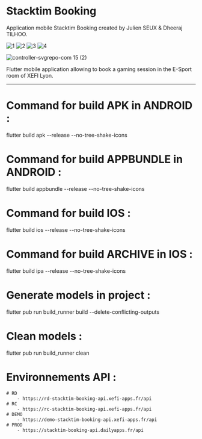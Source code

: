 # Stacktim Booking

Application mobile Stacktim Booking created by Julien SEUX & Dheeraj TILHOO.

![1](https://github.com/JulienS69/stacktim-booking/assets/60474003/95a99a03-5876-474b-909b-7556d32ebc27)
![2](https://github.com/JulienS69/stacktim-booking/assets/60474003/769df4c4-ec8c-4546-8882-48abb9c60cde)
![3](https://github.com/JulienS69/stacktim-booking/assets/60474003/514235f4-9325-4b27-a9dd-627d9aac3fa6)
![4](https://github.com/JulienS69/stacktim-booking/assets/60474003/fffc5a4a-8b73-42fb-b015-eab6e17a4227)

![controller-svgrepo-com 15 (2)](https://github.com/JulienS69/stacktim-booking/assets/60474003/1d6131d2-7604-4e90-8b4a-b49cc7d740a7)


Flutter mobile application allowing to book a gaming session in the E-Sport room of XEFI Lyon.

-------------------------------------------------------------------------------------------------

# Command for build APK in ANDROID : 
flutter build apk --release --no-tree-shake-icons

# Command for build APPBUNDLE in ANDROID : 
flutter build appbundle --release --no-tree-shake-icons

# Command for build IOS : 
flutter build ios --release --no-tree-shake-icons 

# Command for build ARCHIVE in IOS : 
flutter build ipa --release --no-tree-shake-icons 

# Generate models in project :
flutter pub run build_runner build --delete-conflicting-outputs

# Clean models : 
flutter pub run build_runner clean

# Environnements API : 

    # RD
        - https://rd-stacktim-booking-api.xefi-apps.fr/api
    # RC
        - https://rc-stacktim-booking-api.xefi-apps.fr/api
    # DEMO
        - https://demo-stacktim-booking-api.xefi-apps.fr/api
    # PROD
        - https://stacktim-booking-api.dailyapps.fr/api
